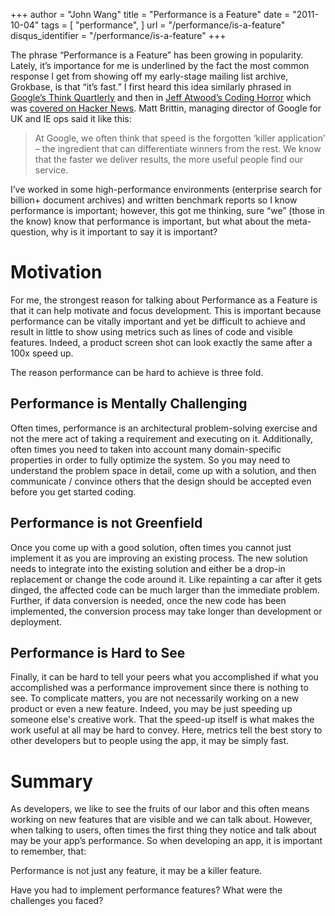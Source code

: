 +++
author = "John Wang"
title = "Performance is a Feature"
date = "2011-10-04"
tags = [
    "performance",
]
url = "/performance/is-a-feature"
disqus_identifier = "/performance/is-a-feature"
+++

The phrase “Performance is a Feature” has been growing in popularity. Lately, it’s importance for me is underlined by the fact the most common response I get from showing off my early-stage mailing list archive, Grokbase, is that “it’s fast.” I first heard this idea similarly phrased in [Google’s Think Quartlerly](https://mashable.com/2011/03/24/think-quarterly/) and then in [Jeff Atwood’s Coding Horror](https://blog.codinghorror.com/performance-is-a-feature/) which was [covered on Hacker News](https://news.ycombinator.com/item?id=2676673). Matt Brittin, managing director of Google for UK and IE ops said it like this:

<!--more-->

> At Google, we often think that speed is the forgotten ‘killer application’ – the ingredient that can differentiate winners from the rest. We know that the faster we deliver results, the more useful people find our service.

I’ve worked in some high-performance environments (enterprise search for billion+ document archives) and written benchmark reports so I know performance is important; however, this got me thinking, sure “we” (those in the know) know that performance is important, but what about the meta-question, why is it important to say it is important?

# Motivation

For me, the strongest reason for talking about Performance as a Feature is that it can help motivate and focus development. This is important because performance can be vitally important and yet be difficult to achieve and result in little to show using metrics such as lines of code and visible features. Indeed, a product screen shot can look exactly the same after a 100x speed up.

The reason performance can be hard to achieve is three fold.

## Performance is Mentally Challenging

Often times, performance is an architectural problem-solving exercise and not the mere act of taking a requirement and executing on it. Additionally, often times you need to taken into account many domain-specific properties in order to fully optimize the system. So you may need to understand the problem space in detail, come up with a solution, and then communicate / convince others that the design should be accepted even before you get started coding.

## Performance is not Greenfield

Once you come up with a good solution, often times you cannot just implement it as you are improving an existing process. The new solution needs to integrate into the existing solution and either be a drop-in replacement or change the code around it. Like repainting a car after it gets dinged, the affected code can be much larger than the immediate problem. Further, if data conversion is needed, once the new code has been implemented, the conversion process may take longer than development or deployment.

## Performance is Hard to See

Finally, it can be hard to tell your peers what you accomplished if what you accomplished was a performance improvement since there is nothing to see. To complicate matters, you are not necessarily working on a new product or even a new feature. Indeed, you may be just speeding up someone else's creative work. That the speed-up itself is what makes the work useful at all may be hard to convey. Here, metrics tell the best story to other developers but to people using the app, it may be simply fast.

# Summary

As developers, we like to see the fruits of our labor and this often means working on new features that are visible and we can talk about. However, when talking to users, often times the first thing they notice and talk about may be your app’s performance. So when developing an app, it is important to remember, that:

Performance is not just any feature, it may be a killer feature.

Have you had to implement performance features? What were the challenges you faced?

